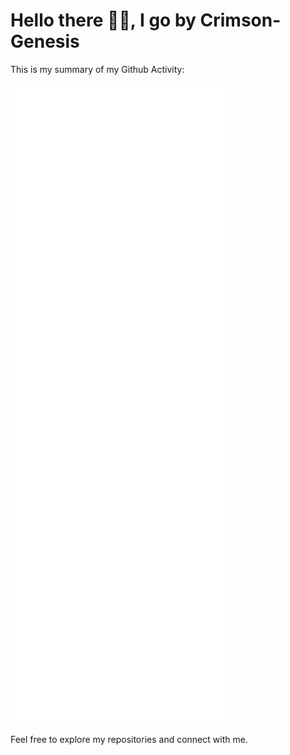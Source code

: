 # Hello there 👋🏻, I go by Crimson-Genesis
This is my summary of my Github Activity:

![Metrics](https://github.com/Crimson-Genesis/metrics/blob/master/github-metrics.svg)

Feel free to explore my repositories and connect with me.
